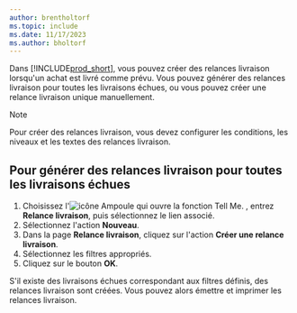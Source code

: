```yaml
---
author: brentholtorf
ms.topic: include
ms.date: 11/17/2023
ms.author: bholtorf
---
```


Dans [!INCLUDE[prod_short](../../../includes/prod_short.md)], vous pouvez créer des relances livraison lorsqu'un achat est livré comme prévu. Vous pouvez générer des relances livraison pour toutes les livraisons échues, ou vous pouvez créer une relance livraison unique manuellement.  

> [!NOTE]  
> Pour créer des relances livraison, vous devez configurer les conditions, les niveaux et les textes des relances livraison.  

## <a name="to-generate-delivery-reminders-for-all-overdue-deliveries"></a>Pour générer des relances livraison pour toutes les livraisons échues

1. Choisissez l'![icône Ampoule qui ouvre la fonction Tell Me.](../../../media/ui-search/search_small.png "Dites-moi ce que vous voulez faire") , entrez **Relance livraison**, puis sélectionnez le lien associé.  
2. Sélectionnez l'action **Nouveau**.  
3. Dans la page **Relance livraison**, cliquez sur l'action **Créer une relance livraison**.  
4. Sélectionnez les filtres appropriés.  
5. Cliquez sur le bouton **OK**.  

S'il existe des livraisons échues correspondant aux filtres définis, des relances livraison sont créées. Vous pouvez alors émettre et imprimer les relances livraison.  
